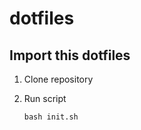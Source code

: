 # dotfiles

## Import this dotfiles

1. Clone repository

1. Run script
    ```
    bash init.sh
    ```
